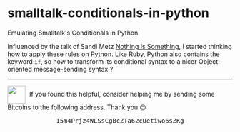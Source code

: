 # smalltalk-conditionals-in-python

Emulating Smalltalk's Conditionals in Python

Influenced by the talk of Sandi Metz [Nothing is Something](https://www.youtube.com/watch?v=OMPfEXIlTVE), I started thinking how to apply these rules on Python. Like Ruby, Python also contains the keyword `if`, so how to transform its conditional syntax to a nicer Object-oriented message-sending syntax ?

<hr>

<img src="https://emojis.slackmojis.com/emojis/images/1485555744/1681/bitcoin.png" style="vertical-align:middle;width:40px;margin-right:5px;" /> If you found this helpful, consider helping me by sending some Bitcoins to the following address. Thank you 😊

<pre style="text-align:center">
15m4Prjz4WLSsCgBcZTa62cUetiwo6sZKg
</pre>
